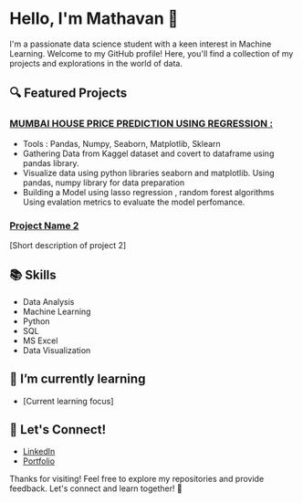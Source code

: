 # Hello, I'm Mathavan 👋

I'm a passionate data science student with a keen interest in Machine Learning. Welcome to my GitHub profile! Here, you'll find a collection of my projects and explorations in the world of data.

## 🔍 Featured Projects

### [MUMBAI HOUSE PRICE PREDICTION USING REGRESSION :](https://github.com/MathavanPandi/Machine-Learning-projects/tree/adfb9f4623daa8eff0a657dac56cd8c62bf9cc9e/Mumbai%20House%20Price%20Prediction)
- Tools : Pandas, Numpy, Seaborn, Matplotlib, Sklearn
- Gathering Data from Kaggel dataset and covert to dataframe using pandas library.
- Visualize data using python libraries seaborn and matplotlib. Using pandas, numpy library for data preparation
- Building a Model using lasso regression , random forest algorithms Using evalation metrics to evaluate the model perfomance.


### [Project Name 2](link_to_project2)
[Short description of project 2]

## 📚 Skills

- Data Analysis
- Machine Learning
- Python
- SQL
- MS Excel
- Data Visualization

## 🌱 I’m currently learning

- [Current learning focus]

## 🤝 Let's Connect!

- [LinkedIn](your_linkedin_profile)
- [Portfolio](your_portfolio_link)

Thanks for visiting! Feel free to explore my repositories and provide feedback. Let's connect and learn together! 🚀
